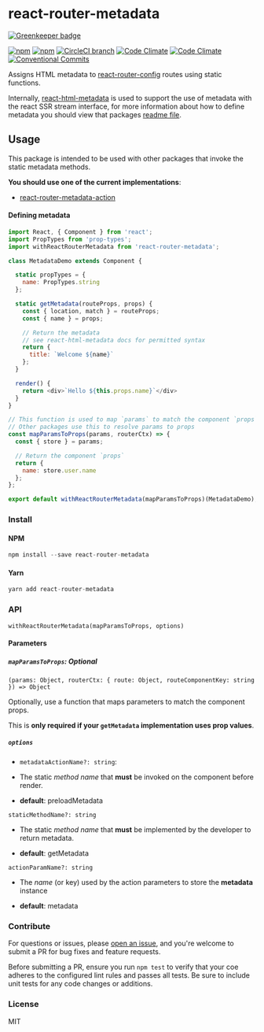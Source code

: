 # react-router-metadata

[![Greenkeeper badge](https://badges.greenkeeper.io/adam-26/react-router-metadata.svg)](https://greenkeeper.io/)

[![npm](https://img.shields.io/npm/v/react-router-metadata.svg)](https://www.npmjs.com/package/react-router-metadata)
[![npm](https://img.shields.io/npm/dm/react-router-metadata.svg)](https://www.npmjs.com/package/react-router-metadata)
[![CircleCI branch](https://img.shields.io/circleci/project/github/adam-26/react-router-metadata/master.svg)](https://circleci.com/gh/adam-26/react-router-metadata/tree/master)
[![Code Climate](https://img.shields.io/codeclimate/coverage/github/adam-26/react-router-metadata.svg)](https://codeclimate.com/github/adam-26/react-router-metadata)
[![Code Climate](https://img.shields.io/codeclimate/github/adam-26/react-router-metadata.svg)](https://codeclimate.com/github/adam-26/react-router-metadata)
[![Conventional Commits](https://img.shields.io/badge/Conventional%20Commits-1.0.0-yellow.svg)](https://conventionalcommits.org)

Assigns HTML metadata to [react-router-config](https://github.com/ReactTraining/react-router/tree/master/packages/react-router-config) routes using static functions.

Internally, [react-html-metadata](https://github.com/adam-26/react-html-metadata) is used to support the use of metadata with the react SSR stream interface, for more information
about how to define metadata you should view that packages [readme file](https://github.com/adam-26/react-html-metadata).

## Usage

This package is intended to be used with other packages that invoke the static metadata methods.

**You should use one of the current implementations**:

  * [react-router-metadata-action](https://github.com/adam-26/react-router-metadata-action)

#### Defining metadata


```js
import React, { Component } from 'react';
import PropTypes from 'prop-types';
import withReactRouterMetadata from 'react-router-metadata';

class MetadataDemo extends Component {

  static propTypes = {
    name: PropTypes.string
  };

  static getMetadata(routeProps, props) {
    const { location, match } = routeProps;
    const { name } = props;

    // Return the metadata
    // see react-html-metadata docs for permitted syntax
    return {
      title: `Welcome ${name}`
    };
  }

  render() {
    return <div>`Hello ${this.props.name}`</div>
  }
}

// This function is used to map `params` to match the component `props`
// Other packages use this to resolve params to props
const mapParamsToProps(params, routerCtx) => {
  const { store } = params;

  // Return the component `props`
  return {
    name: store.user.name
  };
};

export default withReactRouterMetadata(mapParamsToProps)(MetadataDemo);

```


### Install

#### NPM

```js
npm install --save react-router-metadata
```

#### Yarn

```js
yarn add react-router-metadata
```

### API

`withReactRouterMetadata(mapParamsToProps, options)`

#### Parameters

##### `mapParamsToProps`: Optional

`(params: Object, routerCtx: { route: Object, routeComponentKey: string }) => Object`

Optionally, use a function that maps parameters to match the component props.

This is **only required if your `getMetadata` implementation uses prop values**.

##### `options`

* `metadataActionName?: string`:

* The static _method name_ that **must** be invoked on the component before render.

* **default**: preloadMetadata

`staticMethodName?: string`

* The static _method name_ that **must** be implemented by the developer to return metadata.

* **default**: getMetadata

`actionParamName?: string`

* The _name_  (or key) used by the action parameters to store the **metadata** instance

* **default**: metadata

### Contribute
For questions or issues, please [open an issue](https://github.com/adam-26/react-html-metadata/issues), and you're welcome to submit a PR for bug fixes and feature requests.

Before submitting a PR, ensure you run `npm test` to verify that your coe adheres to the configured lint rules and passes all tests. Be sure to include unit tests for any code changes or additions.

### License
MIT